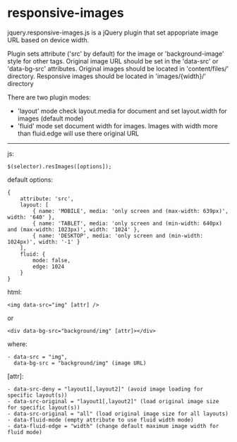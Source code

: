 # responsive-images
jquery.responsive-images.js is a jQuery plugin that set appopriate image URL based on device width.

Plugin sets attribute ('src' by default) for the image or 'background-image' style for other tags. 
Original image URL should be set in the 'data-src' or 'data-bg-src' attributes.
Original images should be located in 'content/files/' directory.
Responsive images should be located in 'images/{width}/' directory

There are two plugin modes:
* 'layout' mode check layout.media for document and set layout.width for images (default mode)
* 'fluid' mode set document width for images. Images with width more than fluid.edge will use there original URL

* * *
js:
    
    $(selector).resImages([options]);

default options:

    {
        attribute: 'src',
        layout: [
            { name: 'MOBILE', media: 'only screen and (max-width: 639px)', width: '640' },
            { name: 'TABLET', media: 'only screen and (min-width: 640px) and (max-width: 1023px)', width: '1024' },
            { name: 'DESKTOP', media: 'only screen and (min-width: 1024px)', width: '-1' }
        ],
        fluid: {
            mode: false,
            edge: 1024
        }
    }

html:

    <img data-src="img" [attr] />
or 

    <div data-bg-src="background/img" [attr]></div>

where:

    - data-src = "img",
      data-bg-src = "background/img" (image URL)

[attr]:

    - data-src-deny = "layout1[,layout2]" (avoid image loading for specific layout(s))
    - data-src-original = "layout1[,layout2]" (load original image size for specific layout(s))
    - data-src-original = "all" (load original image size for all layouts)
    - data-fluid-mode (empty attribute to use fluid width mode)
    - data-fluid-edge = "width" (change default maximum image width for fluid mode)
